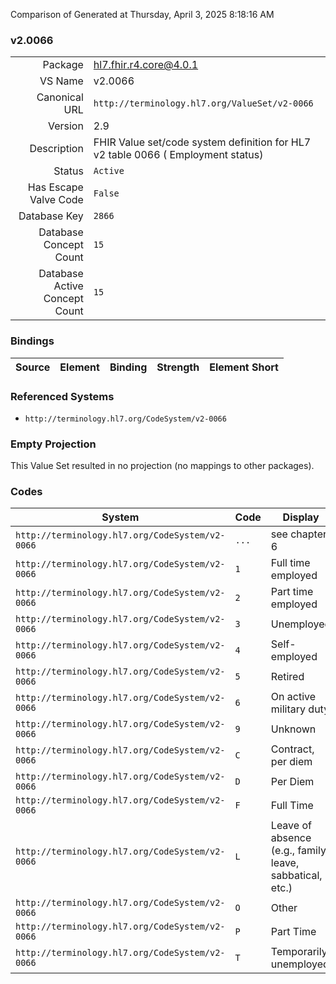 Comparison of 
Generated at Thursday, April 3, 2025 8:18:16 AM

### v2.0066

|      |     |
| ---: | --- |
| Package | hl7.fhir.r4.core@4.0.1 |
| VS Name | v2.0066 |
| Canonical URL | `http://terminology.hl7.org/ValueSet/v2-0066` |
| Version | 2.9 |
| Description | FHIR Value set/code system definition for HL7 v2 table 0066 ( Employment status) |
| Status | `Active` |
| Has Escape Valve Code | `False` |
| Database Key | `2866` |
| Database Concept Count | `15` |
| Database Active Concept Count | `15` |
### Bindings

| Source | Element | Binding | Strength | Element Short |
| ------ | ------- | ------- | -------- | ------------- |

### Referenced Systems

* `http://terminology.hl7.org/CodeSystem/v2-0066`
### Empty Projection

This Value Set resulted in no projection (no mappings to other packages).

### Codes

| System | Code | Display |
| ------ | ---- | ------- |
| `http://terminology.hl7.org/CodeSystem/v2-0066` | `...` | see chapter 6 |
| `http://terminology.hl7.org/CodeSystem/v2-0066` | `1` | Full time employed |
| `http://terminology.hl7.org/CodeSystem/v2-0066` | `2` | Part time employed |
| `http://terminology.hl7.org/CodeSystem/v2-0066` | `3` | Unemployed |
| `http://terminology.hl7.org/CodeSystem/v2-0066` | `4` | Self-employed |
| `http://terminology.hl7.org/CodeSystem/v2-0066` | `5` | Retired |
| `http://terminology.hl7.org/CodeSystem/v2-0066` | `6` | On active military duty |
| `http://terminology.hl7.org/CodeSystem/v2-0066` | `9` | Unknown |
| `http://terminology.hl7.org/CodeSystem/v2-0066` | `C` | Contract, per diem |
| `http://terminology.hl7.org/CodeSystem/v2-0066` | `D` | Per Diem |
| `http://terminology.hl7.org/CodeSystem/v2-0066` | `F` | Full Time |
| `http://terminology.hl7.org/CodeSystem/v2-0066` | `L` | Leave of absence (e.g., family leave, sabbatical, etc.) |
| `http://terminology.hl7.org/CodeSystem/v2-0066` | `O` | Other |
| `http://terminology.hl7.org/CodeSystem/v2-0066` | `P` | Part Time |
| `http://terminology.hl7.org/CodeSystem/v2-0066` | `T` | Temporarily unemployed |
